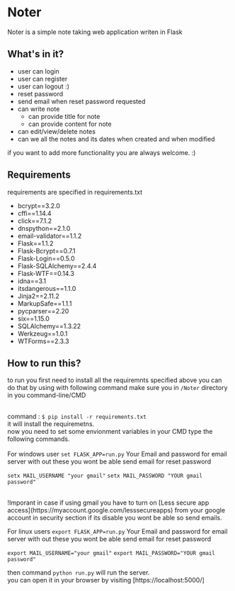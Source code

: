# Noter
Noter is a simple note taking web application writen in Flask

## What's in it?
- user can login
- user can register
- user can logout :)
- reset password
- send email when reset password requested
- can write note
	- can provide title for note
	- can provide content for note
- can edit/view/delete notes
- can we all the notes and its dates when created and when modified

if you want to add more functionality you are always welcome. :)

## Requirements

requirements are specified in requirements.txt 
- bcrypt==3.2.0
- cffi==1.14.4
- click==7.1.2
- dnspython==2.1.0
- email-validator==1.1.2
- Flask==1.1.2
- Flask-Bcrypt==0.7.1
- Flask-Login==0.5.0
- Flask-SQLAlchemy==2.4.4
- Flask-WTF==0.14.3
- idna==3.1
- itsdangerous==1.1.0
- Jinja2==2.11.2
- MarkupSafe==1.1.1
- pycparser==2.20
- six==1.15.0
- SQLAlchemy==1.3.22
- Werkzeug==1.0.1
- WTForms==2.3.3

## How to run this?
to run you first need to install all the requiremnts specified above you can do that by using with following command make sure you in `/Noter` directory in you command-line/CMD

<br>command : ```$ pip install -r requirements.txt``` <br>
it will install the requiremetns.<br>
now you need to set some envionment variables in your CMD type the following commands.<br>
<br>
For windows user
`set FLASK_APP=run.py`
Your Email and password for email server with out these you wont be able send email for reset password

`setx MAIL_USERNAME "your gmail"` 
`setx MAIL_PASSWORD "YOUR gmail password"`

<br>
!Imporant
in case if using gmail you have to turn on [Less secure app access](https://myaccount.google.com/lesssecureapps) from your google account in security section if its disable you wont be able so send emails.

For linux users
`export FLASK_APP=run.py`
Your Email and password for email server with out these you wont be able send email for reset password

`export MAIL_USERNAME="your gmail"` 
`export MAIL_PASSWORD="YOUR gmail password"`


then command `python run.py` will run the server.<br>
you can open it in your browser by visiting [https://localhost:5000/]


